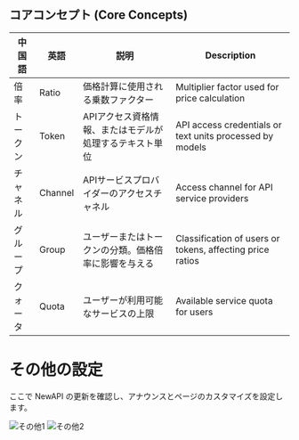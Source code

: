 ## コアコンセプト (Core Concepts)

| 中国語 | 英語 | 説明 | Description |
|------|---------|------|-------------|
| 倍率 | Ratio | 価格計算に使用される乗数ファクター | Multiplier factor used for price calculation |
| トークン | Token | APIアクセス資格情報、またはモデルが処理するテキスト単位 | API access credentials or text units processed by models |
| チャネル | Channel | APIサービスプロバイダーのアクセスチャネル | Access channel for API service providers |
| グループ | Group | ユーザーまたはトークンの分類。価格倍率に影響を与える | Classification of users or tokens, affecting price ratios |
| クォータ | Quota | ユーザーが利用可能なサービスの上限 | Available service quota for users |

# その他の設定

ここで NewAPI の更新を確認し、アナウンスとページのカスタマイズを設定します。

![その他1](../../../assets/guide/other-setting-1.png)
![その他2](../../../assets/guide/other-setting-2.png)